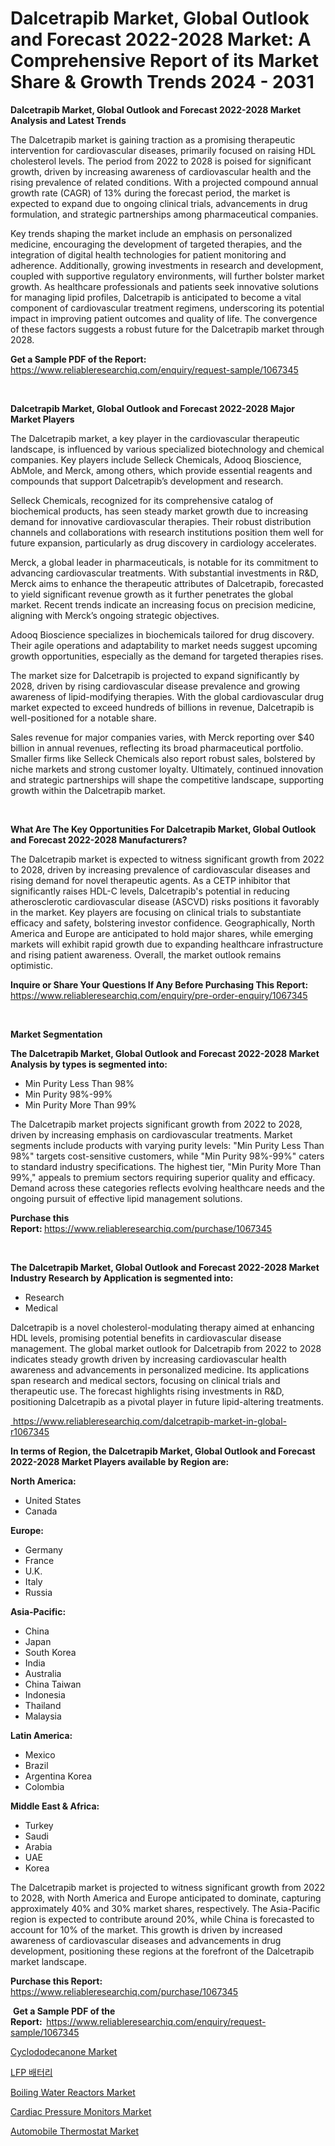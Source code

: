 <p><h1>Dalcetrapib Market, Global Outlook and Forecast 2022-2028 Market: A Comprehensive Report of its Market Share & Growth Trends 2024 - 2031</h1></p><p><strong>Dalcetrapib Market, Global Outlook and Forecast 2022-2028 Market Analysis and Latest Trends</strong></p>
<p><p>The Dalcetrapib market is gaining traction as a promising therapeutic intervention for cardiovascular diseases, primarily focused on raising HDL cholesterol levels. The period from 2022 to 2028 is poised for significant growth, driven by increasing awareness of cardiovascular health and the rising prevalence of related conditions. With a projected compound annual growth rate (CAGR) of 13% during the forecast period, the market is expected to expand due to ongoing clinical trials, advancements in drug formulation, and strategic partnerships among pharmaceutical companies.</p><p>Key trends shaping the market include an emphasis on personalized medicine, encouraging the development of targeted therapies, and the integration of digital health technologies for patient monitoring and adherence. Additionally, growing investments in research and development, coupled with supportive regulatory environments, will further bolster market growth. As healthcare professionals and patients seek innovative solutions for managing lipid profiles, Dalcetrapib is anticipated to become a vital component of cardiovascular treatment regimens, underscoring its potential impact in improving patient outcomes and quality of life. The convergence of these factors suggests a robust future for the Dalcetrapib market through 2028.</p></p>
<p><strong>Get a Sample PDF of the Report:&nbsp;</strong> <a href="https://www.reliableresearchiq.com/enquiry/request-sample/1067345">https://www.reliableresearchiq.com/enquiry/request-sample/1067345</a></p>
<p>&nbsp;</p>
<p><strong>Dalcetrapib Market, Global Outlook and Forecast 2022-2028 Major Market Players</strong></p>
<p><p>The Dalcetrapib market, a key player in the cardiovascular therapeutic landscape, is influenced by various specialized biotechnology and chemical companies. Key players include Selleck Chemicals, Adooq Bioscience, AbMole, and Merck, among others, which provide essential reagents and compounds that support Dalcetrapib’s development and research.</p><p>Selleck Chemicals, recognized for its comprehensive catalog of biochemical products, has seen steady market growth due to increasing demand for innovative cardiovascular therapies. Their robust distribution channels and collaborations with research institutions position them well for future expansion, particularly as drug discovery in cardiology accelerates.</p><p>Merck, a global leader in pharmaceuticals, is notable for its commitment to advancing cardiovascular treatments. With substantial investments in R&D, Merck aims to enhance the therapeutic attributes of Dalcetrapib, forecasted to yield significant revenue growth as it further penetrates the global market. Recent trends indicate an increasing focus on precision medicine, aligning with Merck’s ongoing strategic objectives.</p><p>Adooq Bioscience specializes in biochemicals tailored for drug discovery. Their agile operations and adaptability to market needs suggest upcoming growth opportunities, especially as the demand for targeted therapies rises. </p><p>The market size for Dalcetrapib is projected to expand significantly by 2028, driven by rising cardiovascular disease prevalence and growing awareness of lipid-modifying therapies. With the global cardiovascular drug market expected to exceed hundreds of billions in revenue, Dalcetrapib is well-positioned for a notable share. </p><p>Sales revenue for major companies varies, with Merck reporting over $40 billion in annual revenues, reflecting its broad pharmaceutical portfolio. Smaller firms like Selleck Chemicals also report robust sales, bolstered by niche markets and strong customer loyalty. Ultimately, continued innovation and strategic partnerships will shape the competitive landscape, supporting growth within the Dalcetrapib market.</p></p>
<p>&nbsp;</p>
<p><strong>What Are The Key Opportunities For Dalcetrapib Market, Global Outlook and Forecast 2022-2028 Manufacturers?</strong></p>
<p><p>The Dalcetrapib market is expected to witness significant growth from 2022 to 2028, driven by increasing prevalence of cardiovascular diseases and rising demand for novel therapeutic agents. As a CETP inhibitor that significantly raises HDL-C levels, Dalcetrapib's potential in reducing atherosclerotic cardiovascular disease (ASCVD) risks positions it favorably in the market. Key players are focusing on clinical trials to substantiate efficacy and safety, bolstering investor confidence. Geographically, North America and Europe are anticipated to hold major shares, while emerging markets will exhibit rapid growth due to expanding healthcare infrastructure and rising patient awareness. Overall, the market outlook remains optimistic.</p></p>
<p><strong>Inquire or Share Your Questions If Any Before Purchasing This Report:</strong> <a href="https://www.reliableresearchiq.com/enquiry/pre-order-enquiry/1067345">https://www.reliableresearchiq.com/enquiry/pre-order-enquiry/1067345</a></p>
<p>&nbsp;</p>
<p><strong>Market Segmentation</strong></p>
<p><strong>The Dalcetrapib Market, Global Outlook and Forecast 2022-2028 Market Analysis by types is segmented into:</strong></p>
<p><ul><li>Min Purity Less Than 98%</li><li>Min Purity 98%-99%</li><li>Min Purity More Than 99%</li></ul></p>
<p><p>The Dalcetrapib market projects significant growth from 2022 to 2028, driven by increasing emphasis on cardiovascular treatments. Market segments include products with varying purity levels: "Min Purity Less Than 98%" targets cost-sensitive customers, while "Min Purity 98%-99%" caters to standard industry specifications. The highest tier, "Min Purity More Than 99%," appeals to premium sectors requiring superior quality and efficacy. Demand across these categories reflects evolving healthcare needs and the ongoing pursuit of effective lipid management solutions.</p></p>
<p><strong>Purchase this Report:&nbsp;</strong><a href="https://www.reliableresearchiq.com/purchase/1067345">https://www.reliableresearchiq.com/purchase/1067345</a></p>
<p>&nbsp;</p>
<p><strong>The Dalcetrapib Market, Global Outlook and Forecast 2022-2028 Market Industry Research by Application is segmented into:</strong></p>
<p><ul><li>Research</li><li>Medical</li></ul></p>
<p><p>Dalcetrapib is a novel cholesterol-modulating therapy aimed at enhancing HDL levels, promising potential benefits in cardiovascular disease management. The global market outlook for Dalcetrapib from 2022 to 2028 indicates steady growth driven by increasing cardiovascular health awareness and advancements in personalized medicine. Its applications span research and medical sectors, focusing on clinical trials and therapeutic use. The forecast highlights rising investments in R&D, positioning Dalcetrapib as a pivotal player in future lipid-altering treatments.</p></p>
<p><a href="https://www.reliableresearchiq.com/dalcetrapib-market-in-global-r1067345">&nbsp;https://www.reliableresearchiq.com/dalcetrapib-market-in-global-r1067345</a></p>
<p><strong>In terms of Region, the Dalcetrapib Market, Global Outlook and Forecast 2022-2028 Market Players available by Region are:</strong></p>
<p>
    <p> <strong> North America: </strong>
        <ul>
            <li>United States</li>
            <li>Canada</li>
        </ul>
        </p> 
    <p> <strong> Europe: </strong>
        <ul>
            <li>Germany</li>
            <li>France</li>
            <li>U.K.</li>
            <li>Italy</li>
            <li>Russia</li>
        </ul>
        </p> 
    <p> <strong> Asia-Pacific: </strong>
        <ul>
            <li>China</li>
            <li>Japan</li>
            <li>South Korea</li>
            <li>India</li>
            <li>Australia</li>
            <li>China Taiwan</li>
            <li>Indonesia</li>
            <li>Thailand</li>
            <li>Malaysia</li>
        </ul>
        </p> 
    <p> <strong> Latin America: </strong>
        <ul>
            <li>Mexico</li>
            <li>Brazil</li>
            <li>Argentina Korea</li>
            <li>Colombia</li>
        </ul>
        </p> 
    <p> <strong> Middle East & Africa: </strong>
        <ul>
            <li>Turkey</li>
            <li>Saudi</li>
            <li>Arabia</li>
            <li>UAE</li>
            <li>Korea</li>
        </ul>
    </p>
    </p>
<p><p>The Dalcetrapib market is projected to witness significant growth from 2022 to 2028, with North America and Europe anticipated to dominate, capturing approximately 40% and 30% market shares, respectively. The Asia-Pacific region is expected to contribute around 20%, while China is forecasted to account for 10% of the market. This growth is driven by increased awareness of cardiovascular diseases and advancements in drug development, positioning these regions at the forefront of the Dalcetrapib market landscape.</p></p>
<p><strong>Purchase this Report: </strong><a href="https://www.reliableresearchiq.com/purchase/1067345">https://www.reliableresearchiq.com/purchase/1067345</a></p>
<p>&nbsp;<strong>Get a Sample PDF of the Report:&nbsp;&nbsp;</strong><a href="https://www.reliableresearchiq.com/enquiry/request-sample/1067345">https://www.reliableresearchiq.com/enquiry/request-sample/1067345</a></p>
<p><strong></strong></p>
<p><p><a href="https://issuu.com/reportprime-2/docs/cyclododecanone-market-size-2030.pp_2213a0bd262fe2">Cyclododecanone Market</a></p><p><a href="https://github.com/sougarounis/Market-Research-Report-List-6/blob/main/438769811126.md">LFP 배터리</a></p><p><a href="https://www.linkedin.com/pulse/global-boiling-water-reactors-market-trends-analysis-future-qigwe?trackingId=%2B998nrf3REmSyU3jejMuog%3D%3D">Boiling Water Reactors Market</a></p><p><a href="https://www.linkedin.com/pulse/emerging-cardiac-pressure-monitors-market-opportunities-analysis-gzqme?trackingId=RSHGQVqoRM%2BCF7U5DAJ5kw%3D%3D">Cardiac Pressure Monitors Market</a></p><p><a href="https://medium.com/@belaayi865/the-global-automobile-thermostat-market-is-at-the-forefront-of-innovation-driving-rapid-industry-feb985cb7137">Automobile Thermostat Market</a></p></p>